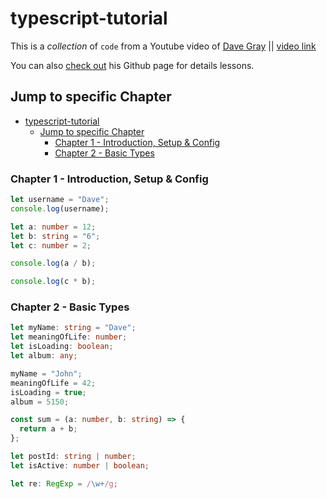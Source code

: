 # typescript-tutorial

This is a _collection_ of `code` from a Youtube video of [Dave Gray](https://github.com/gitdagray) || [video link](https://www.youtube.com/playlist?list=PL0Zuz27SZ-6NS8GXt5nPrcYpust89zq_b)

You can also [check out](https://github.com/gitdagray/typescript-course) his Github page for details lessons.

## Jump to specific Chapter

- [typescript-tutorial](#typescript-tutorial)
  - [Jump to specific Chapter](#jump-to-specific-chapter)
    - [Chapter 1 - Introduction, Setup \& Config](#chapter-1---introduction-setup--config)
    - [Chapter 2 - Basic Types](#chapter-2---basic-types)

### Chapter 1 - Introduction, Setup & Config

```ts
let username = "Dave";
console.log(username);

let a: number = 12;
let b: string = "6";
let c: number = 2;

console.log(a / b);

console.log(c * b);
```

### Chapter 2 - Basic Types

```ts
let myName: string = "Dave";
let meaningOfLife: number;
let isLoading: boolean;
let album: any;

myName = "John";
meaningOfLife = 42;
isLoading = true;
album = 5150;

const sum = (a: number, b: string) => {
  return a + b;
};

let postId: string | number;
let isActive: number | boolean;

let re: RegExp = /\w+/g;
```

